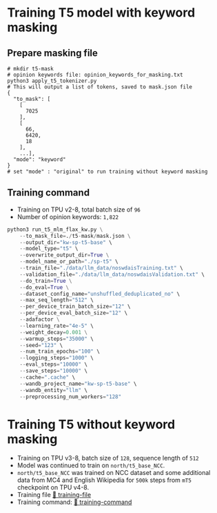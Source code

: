 # Training T5 model with keyword masking
## Prepare masking file
```python3
# mkdir t5-mask
# opinion keywords file: opinion_keywords_for_masking.txt
python3 apply_t5_tokenizer.py
# This will output a list of tokens, saved to mask.json file
{
  "to_mask": [
    [
      7025
    ],
    [
      66,
      6420,
      18
    ],
    ...],
  "mode": "keyword" 
}
# set "mode" : "original" to run training without keyword masking
```
## Training command
- Training on TPU v2-8, total batch size of `96`
- Number of opinion keywords: `1,822`

```python
python3 run_t5_mlm_flax_kw.py \
    --to_mask_file=./t5-mask/mask.json \
    --output_dir="kw-sp-t5-base" \
    --model_type="t5" \
    --overwrite_output_dir=True \
    --model_name_or_path="./sp-t5" \
    --train_file="./data/llm_data/noswdaisTraining.txt" \
    --validation_file="./data/llm_data/noswdaisValidation.txt" \
    --do_train=True \
    --do_eval=True \
    --dataset_config_name="unshuffled_deduplicated_no" \
    --max_seq_length="512" \
    --per_device_train_batch_size="12" \
    --per_device_eval_batch_size="12" \
    --adafactor \
    --learning_rate="4e-5" \
    --weight_decay=0.001 \
    --warmup_steps="35000" \
    --seed="123" \
    --num_train_epochs="100" \
    --logging_steps="1000" \
    --eval_steps="10000" \
    --save_steps="10000" \
    --cache=".cache" \
    --wandb_project_name="kw-sp-t5-base" \
    --wandb_entity="llm" \
    --preprocessing_num_workers="128"
```

# Training T5 without keyword masking
- Training on TPU v3-8, batch size of `128`, sequence length of `512`
- Model was continued to train on `north/t5_base_NCC`.
- `north/t5_base_NCC` was trained on NCC dataset and some additional data from MC4 and English Wikipedia for `500k` steps from `mT5` checkpoint on TPU v4-8.
- Training file [🤗 training-file](https://github.com/huggingface/transformers/blob/main/examples/flax/language-modeling/run_t5_mlm_flax.py#L827)
- Training command: [🤗 training-command](https://github.com/huggingface/transformers/tree/main/examples/flax/language-modeling)